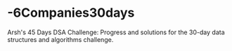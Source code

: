 # -6Companies30days
Arsh's 45 Days DSA Challenge: Progress and solutions for the 30-day data structures and algorithms challenge.
